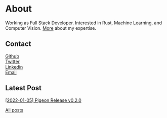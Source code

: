 <!-- markdownlint-disable MD033 -->

# About

Working as Full Stack Developer. Interested in Rust, Machine Learning, and Computer Vision. [More](/skills.md) about my expertise.

## Contact

[Github](https://github.com/quambene)<br/>
[Twitter](https://twitter.com/quambene)<br/>
[Linkedin](https://www.linkedin.com/in/quambene)<br/>
[Email](mailto:contact.quambene@gmail.com)<br/>

## Latest Post

[[2022-01-05] Pigeon Release v0.2.0](./article/2022-01-05_pigeon_release_v0.2.0.md)

[All posts](./article)
